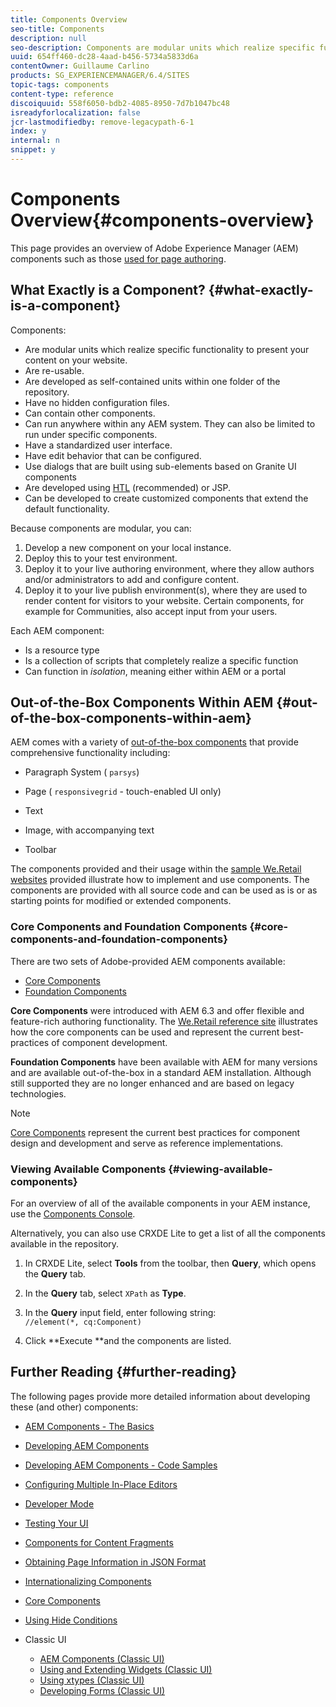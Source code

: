 ```yaml
---
title: Components Overview
seo-title: Components
description: null
seo-description: Components are modular units which realize specific functionality to present your content on your website
uuid: 654ff460-dc28-4aad-b456-5734a5833d6a
contentOwner: Guillaume Carlino
products: SG_EXPERIENCEMANAGER/6.4/SITES
topic-tags: components
content-type: reference
discoiquuid: 558f6050-bdb2-4085-8950-7d7b1047bc48
isreadyforlocalization: false
jcr-lastmodifiedby: remove-legacypath-6-1
index: y
internal: n
snippet: y
---
```


# Components Overview{#components-overview}

This page provides an overview of Adobe Experience Manager (AEM) components such as those [used for page authoring](../../authoring/using/default-components-foundation.md).

## What Exactly is a Component? {#what-exactly-is-a-component}

Components:

* Are modular units which realize specific functionality to present your content on your website.
* Are re-usable.
* Are developed as self-contained units within one folder of the repository.
* Have no hidden configuration files.
* Can contain other components.
* Can run anywhere within any AEM system. They can also be limited to run under specific components.
* Have a standardized user interface.
* Have edit behavior that can be configured.
* Use dialogs that are built using sub-elements based on Granite UI components   
* Are developed using [HTL](/content/help/en/experience-manager/htl/user-guide) (recommended) or JSP.
* Can be developed to create customized components that extend the default functionality.

Because components are modular, you can:

1. Develop a new component on your local instance.
1. Deploy this to your test environment.
1. Deploy it to your live authoring environment, where they allow authors and/or administrators to add and configure content.
1. Deploy it to your live publish environment(s), where they are used to render content for visitors to your website. Certain components, for example for Communities, also accept input from your users.

Each AEM component:

* Is a resource type
* Is a collection of scripts that completely realize a specific function
* Can function in *isolation*, meaning either within AEM or a portal

## Out-of-the-Box Components Within AEM {#out-of-the-box-components-within-aem}

AEM comes with a variety of [out-of-the-box components](../../authoring/using/default-components.md) that provide comprehensive functionality including:

* Paragraph System ( `parsys`)
* Page ( `responsivegrid` - touch-enabled UI only)  

* Text  
* Image, with accompanying text
* Toolbar

The components provided and their usage within the [sample We.Retail websites](../../developing/using/we-retail.md) provided illustrate how to implement and use components. The components are provided with all source code and can be used as is or as starting points for modified or extended components.

### Core Components and Foundation Components {#core-components-and-foundation-components}

There are two sets of Adobe-provided AEM components available:

* [Core Components](/content/help/en/experience-manager/core-components/user-guide)
* [Foundation Components](../../authoring/using/default-components-foundation.md)

**Core Components** were introduced with AEM 6.3 and offer flexible and feature-rich authoring functionality. The [We.Retail reference site](../../developing/using/we-retail.md) illustrates how the core components can be used and represent the current best-practices of component development.

**Foundation Components** have been available with AEM for many versions and are available out-of-the-box in a standard AEM installation. Although still supported they are no longer enhanced and are based on legacy technologies.

>[!NOTE]
>
>[Core Components](/content/help/en/experience-manager/core-components/user-guide) represent the current best practices for component design and development and serve as reference implementations.

### Viewing Available Components {#viewing-available-components}

For an overview of all of the available components in your AEM instance, use the [Components Console](../../authoring/using/default-components-console.md).

Alternatively, you can also use CRXDE Lite to get a list of all the components available in the repository.

1. In CRXDE Lite, select **Tools** from the toolbar, then **Query**, which opens the **Query** tab.  

1. In the **Query** tab, select `XPath` as **Type**.

1. In the **Query** input field, enter following string:  
   `//element(*, cq:Component)`

1. Click **Execute **and the components are listed.

## Further Reading {#further-reading}

The following pages provide more detailed information about developing these (and other) components:

* [AEM Components - The Basics](../../developing/using/components-basics.md)
* [Developing AEM Components](../../developing/using/developing-components.md)
* [Developing AEM Components - Code Samples](../../developing/using/developing-components-samples.md)
* [Configuring Multiple In-Place Editors](../../developing/using/multiple-inplace-editors.md)
* [Developer Mode](../../developing/using/developer-mode.md)
* [Testing Your UI](../../developing/using/hobbes.md)
* [Components for Content Fragments](../../developing/using/components-content-fragments.md)
* [Obtaining Page Information in JSON Format](../../developing/using/pageinfo.md)
* [Internationalizing Components](../../developing/using/i18n.md)
* [Core Components](/content/help/en/experience-manager/core-components/user-guide)
* [Using Hide Conditions](../../developing/using/hide-conditions.md)
* Classic UI

    * [AEM Components (Classic UI)](../../developing/using/developing-components-classic.md)
    * [Using and Extending Widgets (Classic UI)](../../developing/using/widgets.md)
    * [Using xtypes (Classic UI)](../../developing/using/xtypes.md)
    * [Developing Forms (Classic UI)](../../developing/using/developing-forms.md)

